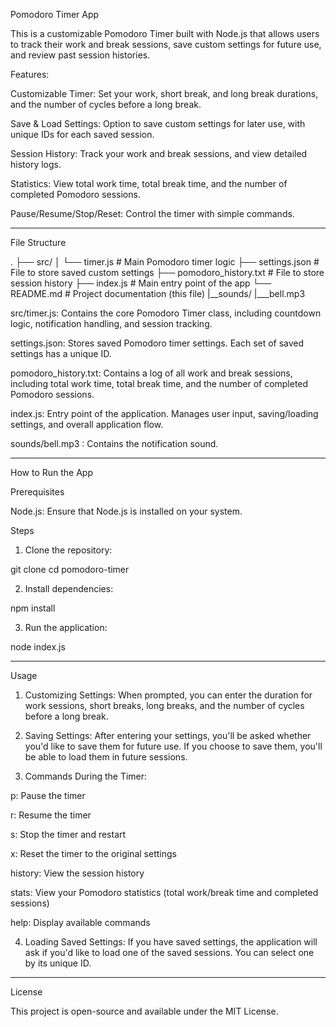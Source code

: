 

Pomodoro Timer App

This is a customizable Pomodoro Timer built with Node.js that allows users to track their work and break sessions, save custom settings for future use, and review past session histories.

Features:

Customizable Timer: Set your work, short break, and long break durations, and the number of cycles before a long break.

Save & Load Settings: Option to save custom settings for later use, with unique IDs for each saved session.

Session History: Track your work and break sessions, and view detailed history logs.

Statistics: View total work time, total break time, and the number of completed Pomodoro sessions.

Pause/Resume/Stop/Reset: Control the timer with simple commands.



---

File Structure

.
├── src/
│   └── timer.js       # Main Pomodoro timer logic
├── settings.json      # File to store saved custom settings
├── pomodoro_history.txt # File to store session history
├── index.js           # Main entry point of the app
└── README.md          # Project documentation (this file)
|__sounds/
     |___bell.mp3


src/timer.js: Contains the core Pomodoro Timer class, including countdown logic, notification handling, and session tracking.

settings.json: Stores saved Pomodoro timer settings. Each set of saved settings has a unique ID.

pomodoro_history.txt: Contains a log of all work and break sessions, including total work time, total break time, and the number of completed Pomodoro sessions.

index.js: Entry point of the application. Manages user input, saving/loading settings, and overall application flow.

sounds/bell.mp3 : Contains the notification sound.


---

How to Run the App

Prerequisites

Node.js: Ensure that Node.js is installed on your system. 


Steps

1. Clone the repository:

git clone <repository-url>
cd pomodoro-timer


2. Install dependencies:

npm install


3. Run the application:

node index.js




---

Usage

1. Customizing Settings: When prompted, you can enter the duration for work sessions, short breaks, long breaks, and the number of cycles before a long break.


2. Saving Settings: After entering your settings, you'll be asked whether you'd like to save them for future use. If you choose to save them, you'll be able to load them in future sessions.


3. Commands During the Timer:

p: Pause the timer

r: Resume the timer

s: Stop the timer and restart

x: Reset the timer to the original settings

history: View the session history

stats: View your Pomodoro statistics (total work/break time and completed sessions)

help: Display available commands



4. Loading Saved Settings: If you have saved settings, the application will ask if you'd like to load one of the saved sessions. You can select one by its unique ID.




---

License

This project is open-source and available under the MIT License.

